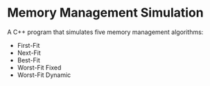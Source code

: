 # Memory Management Simulation
A C++ program that simulates five memory management algorithms: 
* First-Fit
* Next-Fit
* Best-Fit
* Worst-Fit Fixed
* Worst-Fit Dynamic
